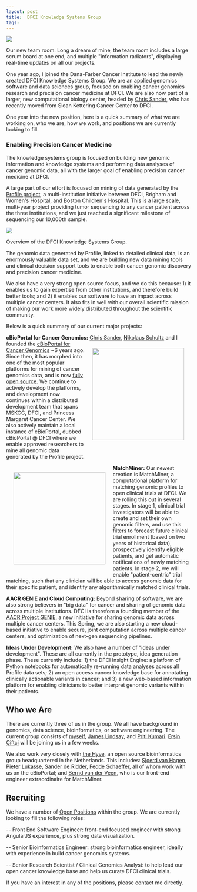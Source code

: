 ```yaml
--- 
layout: post 
title:  DFCI Knowledge Systems Group
tags:
---
```


<div class="photo-right">
	<a href="https://raw.github.com/ecerami/ecerami.github.io/master/img/team_room.png"><img src="https://raw.github.com/ecerami/ecerami.github.io/master/img/team_room.png"></a>
	<p>Our new team room.  Long a dream of mine, the team room includes a large scrum board at one end, and multiple "information radiators", displaying real-time updates on all our projects.</p>
</div>

One year ago, I joined the Dana-Farber Cancer Institute to lead the newly created DFCI Knowledge Systems Group.  We are an applied genomics software and data sciences group, focused on enabling cancer genomics research and precision cancer medicine at DFCI.  We are also now part of a larger, new computational biology center, headed by <a href="http://cbio.mskcc.org/">Chris Sander</a>, who has recently moved from Sloan Kettering Cancer Center to DFCI.

One year into the new position, here is a quick summary of what we are working on, who we are, how we work, and positions we are currently looking to fill.

### Enabling Precision Cancer Medicine

The knowledge systems group is focused on building new genomic information and knowledge systems and performing data analyses of cancer genomic data, all with the larger goal of enabling precision cancer medicine at DFCI.

A large part of our effort is focused on mining of data generated by the <a href="http://www.dana-farber.org/Research/Featured-Research/Profile-Somatic-Genotyping-Study.aspx">Profile project</a>, a multi-institution initiative between DFCI, Brigham and Women's Hospital, and Boston Children's Hospital.  This is a large scale, multi-year project providing tumor sequencing to any cancer patient across the three institutions, and we just reached a significant milestone of sequencing our 10,000th sample. 

<div class="photo-left">
	<a href="https://raw.github.com/ecerami/ecerami.github.io/master/img/ks_overview.png"><img src="https://raw.github.com/ecerami/ecerami.github.io/master/img/ks_overview.png"></a>
	<p>Overview of the DFCI Knowledge Systems Group.</p>
</div>

 

The genomic data generated by Profile, linked to detailed clinical data, is an enormously valuable data set, and we are building new data mining tools and clinical decision support tools to enable both cancer genomic discovery and precision cancer medicine.  

We also have a very strong open source focus, and we do this because: 1)  it enables us to gain expertise from other institutions, and therefore build better tools;  and 2)  it enables our software to have an impact across multiple cancer centers.  It also fits in well with our overall scientific mission of making our work more widely distributed throughout the scientific community.

Below is a quick summary of our current major projects:

**cBioPortal for Cancer Genomics:**  <img style="float: right; margin: 20px" src="http://www.cbioportal.org/images/cbioportal_logo.png" width=250px><a href="http://cbio.mskcc.org/">Chris Sander</a>, <a href="https://www.mskcc.org/research-areas/labs/nikolaus-schultz">Nikolaus Schultz</a> and I founded the <a href="cbioportal.org">cBioPortal for Cancer Genomics</a> ~6 years ago.  Since then, it has morphed into one of the most popular platforms for mining of cancer genomics data, and is now <a href="https://github.com/cBioPortal/">fully open source</a>.  We continue to actively develop the platforms, and development now continues within a distributed development team that spans MSKCC, DFCI, and Princess Margaret Cancer Center.  We also actively maintain a local instance of cBioPortal, dubbed cBioPortal @ DFCI where we enable approved researchers to mine all genomic data generated by the Profile project. 

<img style="float: left; margin: 20px" src="https://raw.github.com/ecerami/ecerami.github.io/master/img/match_miner.png" width=250px> **MatchMiner:**  Our newest creation is MatchMiner, a computational platform for matching genomic profiles to open clinical trials at DFCI.  We are rolling this out in several stages.  In stage 1, clinical trial investigators will be able to create and set their own genomic filters, and use this filters to forecast future clinical trial enrollment (based on two years of historical data), prospectively identify eligible patients, and get automatic notifications of newly matching patients.  In stage 2, we will enable "patient-centric" trial matching, such that any clinician will be able to access genomic data for their specific patient, and identify any algorithmically matched clinical trials.

**AACR GENIE and Cloud Computing:**  Beyond sharing of software, we are also strong believers in "big data" for cancer and sharing of genomic data across multiple institutions.  DFCI is therefore a founding member of the <a href="http://www.aacr.org/Research/Research/Pages/aacr-project-genie.aspx#.VtcMH5MrJ0I">AACR Project GENIE</a>, a new initiative for sharing genomic data across multiple cancer centers.  This Spring, we are also starting a new cloud-based initiative to enable secure, joint computation across multiple cancer centers, and optimization of next-gen sequencing pipelines. 

**Ideas Under Development:**  We also have a number of "ideas under development".  These are all currently in the prototype, idea generation phase.  These currently include:  1)  the DFCI Insight Engine:  a platform of Python notebooks for automatically re-running data analyses across all Profile data sets;  2)  an open access cancer knowledge base for annotating clinically actionable variants in cancer;  and 3)  a new web-based information platform for enabling clinicians to better interpret genomic variants within their patients.

## Who we Are

There are currently three of us in the group.  We all have background in genomics, data science, bioinformatics, or software engineering.  The current group consists of <a href="https://www.linkedin.com/in/ecerami">myself</a>,  <a href="https://www.linkedin.com/in/jamesrlindsay">James Lindsay</a>, and <a href="https://www.linkedin.com/in/priti88">Priti Kumari</a>.  <a href="https://www.linkedin.com/in/arseniusthegreat">Ersin Çiftçi</a> will be joining us in a few weeks.

We also work very closely with <a href="http://thehyve.nl/">the Hyve</a>, an open source bioinformatics group headquartered in the Netherlands.  This includes:  <a href="http://thehyve.nl/portfolio/sjoerd-van-hagen/">Sjoerd van Hagen</a>, <a href="http://thehyve.nl/portfolio/pieter-lukasse/">Pieter Lukasse</a>, <a href="http://thehyve.nl/portfolio/sander-de-ridder/">Sander de Ridder</a>, <a href="http://thehyve.nl/portfolio/fedde-schaeffer/">Fedde Schaeffer</a>, all of whom work with us on the cBioPortal;  and <a href="http://thehyve.nl/portfolio/bernd-van-der-veen/">Bernd van der Veen</a>, who is our front-end engineer extraordinaire for MatchMiner.

## Recruiting

We have a number of <a href="http://bcb.dfci.harvard.edu/knowledge-systems/">Open Positions</a>  within the group.  We are currently looking to fill the following roles:

-- Front End Software Engineer:  front-end focused engineer with strong AngularJS experience, plus strong data visualization.

-- Senior Bioinformatics Engineer:  strong bioinformatics engineer, ideally with experience in build cancer genomics systems.

-- Senior Research Scientist / Clinical Genomics Analyst:  to help lead our open cancer knowledge base and help us curate DFCI clinical trials.

If you have an interest in any of the positions, please contact me directly.
